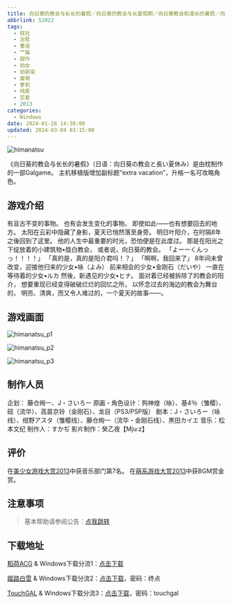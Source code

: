 ```yaml
---
title: 向日葵的教会与长长的暑假／向日葵的教会与长夏假期／向日葵教会和漫长的暑假／向日葵の教会と長い夏休み
abbrlink: 52022
tags:
  - 枕社
  - 治愈
  - 童话
  - 艹猫
  - 甜作
  - 幼女
  - 幼驯染
  - 废萌
  - 萝莉
  - 纯爱
  - 恋爱
  - 2013
categories:
  - Windows
date: 2024-01-28 14:30:00
updated: 2024-03-04 03:15:00
---
```


![himanatsu](https://unpkg.com/galgame/img/himanatsu.webp)

《向日葵的教会与长长的暑假》（日语：向日葵の教会と長い夏休み）是由枕制作的一部Galgame。
主机移植版增加副标题“extra vacation”，升格一名可攻略角色。

<!-- more -->

## 游戏介绍

有亘古不变的事物。
也有会发生变化的事物。
即使如此——也有想要回去的地方。
太阳在云彩中隐藏了身影，夏天已悄然落至身旁。
明日叶阳介，在时隔8年之後回到了这里。
他的人生中最重要的时光，恐怕便是在此度过。
那是在阳光之下绽放着的小建筑物•胧白教会，
或者说，向日葵的教会。
「よーーくんっっ！！！！」
「真的是，真的是阳介君吗！？」
「啊啊，我回来了」
8年间未曾改变，迎接他归来的少女•咏（よみ）
前来相会的少女•金刚石（だいや）
一直在等待着的少女•ルカ
然後，新遇见的少女•ヒナ。
面对着已经被拆除了的教会的阳介，
想要重现已经变得破破烂烂的回忆之所，
以怀念过去的海边的教会为舞台的，
明亮、清爽，而又令人难过的，一个夏天的故事——。

## 游戏画面

![himanatsu_p1](https://unpkg.com/galgame/img/himanatsu_p1.webp)

![himanatsu_p2](https://unpkg.com/galgame/img/himanatsu_p2.webp)

![himanatsu_p3](https://unpkg.com/galgame/img/himanatsu_p3.webp)

## 制作人员

企划： 藤仓绚一、J・さいろー
原画・角色设计：狗神煌（咏）、基4％（雏樱）、砚（流华）、高苗京铃（金刚石）、龙目（PS3/PSP版）
剧本：J・さいろー（咏线）、绀野アスタ（雏樱线）、藤仓绚一（流华・金刚石线）、黒田カイエ
音乐：松本文纪
制作人：すかぢ
影片制作：癸乙夜【Mju:z】

## 评价

在[美少女游戏大赏2013](https://www.getchu.com/pc/2013_g_ranking/)中获音乐部门第7名。
在[萌系游戏大赏2013](https://moe-gameaward.com/prize/2013/index.html)中获BGM赏金赏。

## 注意事项

> 基本帮助请参阅公告：[点我跳转](/p/announcement/)

## 下载地址

[稻荷ACG](https://sakustar.moe/) & Windows下载分流1：[点击下载](https://sakustar.moe/download?post_id=3276&index=0&i=0)

[姬路白雪](https://jlbx.xyz) & Windows下载分流2：[点击下载](https://pan.jlbx.xyz/?s=%E5%90%91%E6%97%A5%E8%91%B5%E7%9A%84%E6%95%99%E4%BC%9A)，密码：终点

[TouchGAL](https://www.touchgal.com/) & Windows下载分流3：[点击下载](https://pan.touchgal.net/s/keBUg)，密码：touchgal
